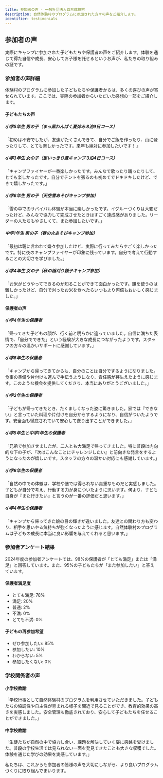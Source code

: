 ```yaml
---
title: 参加者の声 - 一般社団法人自然体験村
description: 自然体験村のプログラムに参加された方々の声をご紹介します。
identifier: testimonials
---
```


## 参加者の声

実際にキャンプに参加された子どもたちや保護者の声をご紹介します。体験を通じて得た自信や成長、安心してお子様を託せるというお声が、私たちの取り組みの証です。

### 参加者の声詳細

体験村のプログラムに参加した子どもたちや保護者からは、多くの喜びの声が寄せられています。ここでは、実際の参加者からいただいた感想の一部をご紹介します。

#### 子どもたちの声

##### 小学5年生 男の子（まっ黒わんぱく夏休み 8泊9日コース）
「初めは不安でしたが、友達がたくさんできて、自分でご飯を作ったり、山に登ったりして、とても楽しかったです。来年も絶対に参加したいです！」

##### 小学3年生 女の子（思いっきり夏キャンプ 3泊4日コース）
「キャンプファイヤーが一番楽しかったです。みんなで歌ったり踊ったりして、とても楽しかったです。自分でテントを張るのも初めてでドキドキしたけど、できて嬉しかったです。」

##### 小学6年生 男の子（天空雪あそびキャンプ参加）
「雪の中でのサバイバル体験が本当に楽しかったです。イグルーづくりは大変だったけど、みんなで協力して完成させたときはすごく達成感がありました。リーダーの人たちもやさしくて、また参加したいです。」

##### 中学1年生 男の子（春の火あそびキャンプ参加）
「最初は親に言われて嫌々参加したけど、実際に行ってみたらすごく楽しかったです。特に夜のキャンプファイヤーが印象に残っています。自分で考えて行動することの大切さを学びました。」

##### 小学4年生 女の子（秋の稲刈り親子キャンプ参加）
「お米がどうやってできるのか知ることができて面白かったです。鎌を使うのは難しかったけど、自分で刈ったお米を食べたらいつもより何倍もおいしく感じました。」

#### 保護者の声

##### 小学4年生の保護者
「帰ってきた子どもの顔が、行く前と明らかに違っていました。自信に満ちた表情で、「自分でできた」という経験が大きな成長につながったようです。スタッフの方々の温かいサポートに感謝しています。」

##### 小学6年生の保護者
「キャンプから帰ってきてからも、自分のことは自分でするようになりました。食事の準備や片付けも進んで手伝うようになり、責任感が芽生えたように感じます。このような機会を提供してくださり、本当にありがとうございました。」

##### 小学3年生の保護者
「子どもが帰ってきたとき、たくましくなった姿に驚きました。家では『できない』と言っていた料理や片付けを自分からするようになり、自信がついたようです。安全面も徹底されていて安心して送り出すことができました。」

##### 小学5年生と中学1年生の保護者
「兄弟で参加させましたが、二人とも大満足で帰ってきました。特に普段は内向的な下の子が、『次はこんなことにチャレンジしたい』と前向きな発言をするようになったのが嬉しいです。スタッフの方々の温かい対応にも感謝しています。」

##### 小学6年生の保護者
「自然の中での体験は、学校や塾では得られない貴重なものだと実感しました。子どもが自分で考え、行動する力が身についたように思います。何より、子ども自身が『また行きたい』と言うのが一番の評価だと思います。」

##### 小学4年生の保護者
「キャンプから帰ってきた娘の目の輝きが違いました。友達との関わり方も変わり、相手を思いやる気持ちが強くなったように感じます。自然体験村のプログラムは子どもの成長に本当に良い影響を与えてくれると思います。」

### 参加者アンケート結果

2024年度の参加者アンケートでは、98%の保護者が「とても満足」または「満足」と回答しています。また、95%の子どもたちが「また参加したい」と答えています。

#### 保護者満足度
- とても満足: 78%
- 満足: 20%
- 普通: 2%
- 不満: 0%
- とても不満: 0%

#### 子どもの再参加希望
- ぜひ参加したい: 85%
- 参加したい: 10%
- わからない: 5%
- 参加したくない: 0%

### 学校関係者の声

#### 小学校教諭
「学校行事として自然体験村のプログラムを利用させていただきました。子どもたちの協調性や自主性が育まれる様子を間近で見ることができ、教育的効果の高さを実感しました。安全管理も徹底されており、安心して子どもたちを任せることができました。」

#### 中学校教諭
「生徒たちが自然の中で協力し合い、課題を解決していく姿に感銘を受けました。普段の学校生活では見られない一面を発見できたことも大きな収穫でした。体験を通じた学びの効果を実感しています。」

私たちは、これからも参加者の皆様の声を大切にしながら、より良いプログラムづくりに取り組んでまいります。
